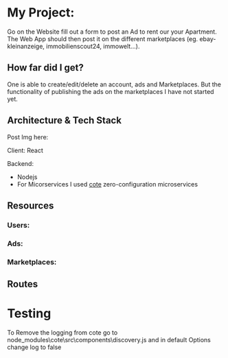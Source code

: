 # My Project:
Go on the Website fill out a form to post an Ad to rent our your Apartment. The Web App should then post it on the different marketplaces (eg. ebay-kleinanzeige, immobilienscout24, immowelt...).

## How far did I get?
One is able to create/edit/delete an account, ads and Marketplaces. But the functionality of publishing the ads on the marketplaces I have not started yet. 


## Architecture & Tech Stack

Post Img here:

Client: React

Backend: 
- Nodejs
- For Micorservices I used [cote](https://www.npmjs.com/package/cote) zero-configuration microservices 

## Resources

### Users:

### Ads:

### Marketplaces:


## Routes



# Testing

To Remove the logging from cote go to node_modules\cote\src\components\discovery.js and in default Options change log to false